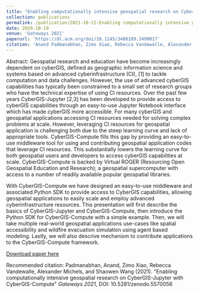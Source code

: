 ```yaml
---
title: "Enabling computationally intensive geospatial research on CyberGIS-Jupyter with CyberGIS-Compute"
collection: publications
permalink: /publication/2021-10-12-Enabling computationally intensive geospatial research on CyberGIS-Jupyter with CyberGIS-Compute
date: 2020-10-19
venue: 'Gateways 2021'
paperurl: 'https://dl.acm.org/doi/10.1145/3486189.3490017'
citation: 'Anand Padmanabhan, Zimo Xiao, Rebecca Vandewalle, Alexander Michels, and Shaowen Wang (2021). &quot;Enabling computationally intensive geospatial research on CyberGIS-Jupyter with CyberGIS-Compute&quot;  <i>Gateways 2021</i>, DOI: 10.5281/zenodo.5570056'
---
```

Abstract: Geospatial research and education have become increasingly dependent on  cyberGIS, defined as geographic information science and systems based on advanced cyberinfrastructure (CI), [1] to tackle computation and data  challenges. However, the use of advanced cyberGIS capabilities has  typically been constrained to a small set of research groups who have  the technical expertise of using CI resources. Over the past few years  CyberGIS-Jupyter [2,3] has been developed to provide access to cyberGIS  capabilities through an easy-to-use Jupyter Notebook interface which has made cyberGIS more accessible. For many cyberGIS and geospatial  applications accessing CI resources needed for solving complex problems  at scale. However, leveraging CI resources for geospatial application is challenging both due to the steep learning curve and lack of  appropriate tools. CyberGIS-Compute fills this gap by providing an  easy-to-use middleware tool for using and contributing geospatial  application codes that leverage CI resources. This substantially lowers  the learning curve for both geospatial users and developers to access  cyberGIS capabilities at scale. CyberGIS-Compute is backed by Virtual  ROGER (Resourcing Open Geospatial Education and Research); a geospatial  supercomputer with access to a number of readily available popular  geospatial libraries.

 With CyberGIS-Compute we have designed an easy-to-use middleware and  associated Python SDK to provide access to CyberGIS capabilities,  allowing geospatial applications to easily scale and employ advanced  cyberinfrastructure resources. This presentation will first describe the basics of CyberGIS-Jupyter and CyberGIS-Compute, then introduce the  Python SDK for CyberGIS-Compute with a simple example. Then, we will  take multiple real-world geospatial applications use-cases like spatial  accessibility and wildfire evacuation simulation using agent based  modeling. Lastly, we will also descrive mechanism to contribute  applications to the CyberGIS-Compute framework.

[Download paper here](https://dl.acm.org/doi/10.1145/3486189.3490017)

Recommended citation: Padmanabhan, Anand, Zimo Xiao, Rebecca Vandewalle, Alexander Michels, and Shaowen Wang (2021). &quot;Enabling computationally intensive geospatial research on CyberGIS-Jupyter with CyberGIS-Compute&quot;  <i>Gateways 2021</i>, DOI: 10.5281/zenodo.5570056
